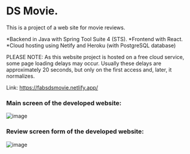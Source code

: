 # DS Movie. 



This is a project of a web site for movie reviews.

*Backend in Java with Spring Tool Suite 4 (STS).
*Frontend with React.
*Cloud hosting using Netify and Heroku (with PostgreSQL database)


PLEASE NOTE: As this website project is hosted on a free cloud service, some page loading delays may occur. Usually these delays are approximately 20 seconds, but only on the first access and, later, it normalizes. 


Link: https://fabsdsmovie.netlify.app/

### Main screen of the developed website:

![image](https://user-images.githubusercontent.com/96549725/158485758-4a9d27e5-66b7-4632-a5f1-d89faece54a2.png)


### Review screen form of the developed website:

![image](https://user-images.githubusercontent.com/96549725/158485961-30e2a6e1-558b-4706-b57d-ab5d32ff82f9.png)
